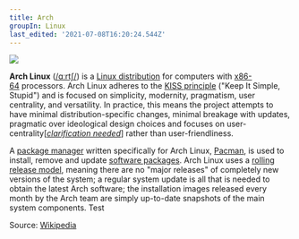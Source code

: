 ```yaml
---
title: Arch
groupIn: Linux
last_edited: '2021-07-08T16:20:24.544Z'
---
```

![](/images/Arch_Linux_logo.svg)

**Arch Linux** ([/ɑːrtʃ/](https://en.wikipedia.org/wiki/Help:IPA/English "Help:IPA/English")) is a [Linux distribution](https://en.wikipedia.org/wiki/Linux_distribution "Linux distribution") for computers with [x86-64](https://en.wikipedia.org/wiki/X86-64 "X86-64") processors. Arch Linux adheres to the [KISS principle](https://en.wikipedia.org/wiki/KISS_principle "KISS principle") ("Keep It Simple, Stupid") and is focused on simplicity, modernity, pragmatism, user centrality, and versatility. In practice, this means the project attempts to have minimal distribution-specific changes, minimal breakage with updates, pragmatic over ideological design choices and focuses on user-centrality\[_[clarification needed](https://en.wikipedia.org/wiki/Wikipedia:Please_clarify "Wikipedia:Please clarify")_\] rather than user-friendliness.

A [package manager](https://en.wikipedia.org/wiki/Package_manager "Package manager") written specifically for Arch Linux, [Pacman](https://en.wikipedia.org/wiki/Arch_Linux#Pacman), is used to install, remove and update [software packages](https://en.wikipedia.org/wiki/Package_(package_management_system) "Package (package management system)"). Arch Linux uses a [rolling release model](https://en.wikipedia.org/wiki/Rolling_release "Rolling release"), meaning there are no "major releases" of completely new versions of the system; a regular system update is all that is needed to obtain the latest Arch software; the installation images released every month by the Arch team are simply up-to-date snapshots of the main system components. Test

Source: [Wikipedia](https://en.wikipedia.org/wiki/Arch_Linux)